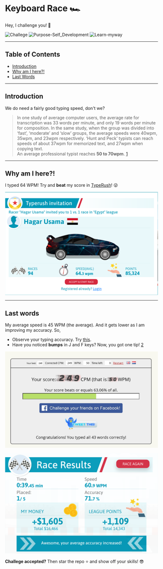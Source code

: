 
# Keyboard Race 🏎
Hey, I challenge you! 👊

![Challege][8] ![Purpose-Self_Development][9] ![Learn-myway][10]

[8]: https://img.shields.io/:Challenge-0-whiteGreen.svg?style=round-square
[9]: https://img.shields.io/:Purpose-Self_Development-yellow.svg?style=round-square
[10]: https://img.shields.io/:Learn-myway-purple.svg?style=round-square


---

## Table of Contents
* [Introduction][11]
* [Why am I here?!][12]
* [Last Words][13]


[11]: https://github.com/Hagar-Usama/Keyboard-Race#introduction

[12]: https://github.com/Hagar-Usama/Keyboard-Race#why-am-i-here

[13]: https://github.com/Hagar-Usama/Keyboard-Race#last-words


---

## Introduction

We do need a fairly good typing speed, don't we?

>In one study of average computer users, the average rate for transcription was 33 words per minute, and only 19 words per minute for composition. In the same study, when the group was divided into ‘fast’, ‘moderate’ and ‘slow’ groups, the average speeds were 40wpm, 35wpm, and 23wpm respectively. ‘Hunt and Peck’ typists can reach speeds of about 37wpm for memorized text, and 27wpm when copying text.<br>
An average professional typist reaches **50 to 70wpm**. [1]

---

## Why am I here?!

I typed 64 WPM! Try and **beat** my score in [TypeRush][3]!  😜


![Invitation][7]



---

## Last words
My average speed is 45 WPM (the average). And it gets lower as I am
improving my accuracy. So,
* Observe your typing accuracy. Try [this][5].
* Have you noticed **bumps** in J and F keys? Now, you got one tip! [2]


![aoeu][6]

![Victory][4]



**Challege accepted?**  Then star the repo  ⭐ and show off your skills! 😎





[1]: http://nomad.uk.net/articles/does-typing-speed-matter-for-programmers.html
[2]:https://www.computerhope.com/issues/ch000922.htm


[3]:https://www.typerush.com/in.html?in=a44fd7d6b41d316d8&c 'Start the League'
[4]:https://github.com/Hagar-Usama/Keyboard-Race/blob/master/images/type_rush.png?raw=true
[5]: https://typing-speed-test.aoeu.eu/
[6]: https://github.com/Hagar-Usama/Keyboard-Race/blob/master/images/84165260_832058103923362_535775171353509888_o.jpg?raw=true '50 WPM'
[7]:https://github.com/Hagar-Usama/Keyboard-Race/blob/master/images/race_invitation.png 'Invitation'
